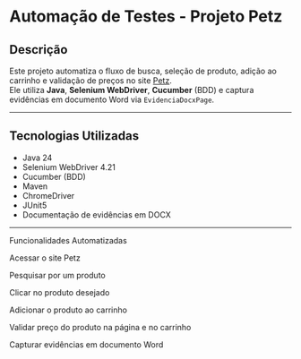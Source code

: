 # Automação de Testes - Projeto Petz

## Descrição
Este projeto automatiza o fluxo de busca, seleção de produto, adição ao carrinho e validação de preços no site [Petz](https://www.petz.com.br/).  
Ele utiliza **Java**, **Selenium WebDriver**, **Cucumber** (BDD) e captura evidências em documento Word via `EvidenciaDocxPage`.

---

## Tecnologias Utilizadas
- Java 24
- Selenium WebDriver 4.21
- Cucumber (BDD)
- Maven
- ChromeDriver
- JUnit5
- Documentação de evidências em DOCX

---
Funcionalidades Automatizadas

Acessar o site Petz

Pesquisar por um produto

Clicar no produto desejado

Adicionar o produto ao carrinho

Validar preço do produto na página e no carrinho

Capturar evidências em documento Word
